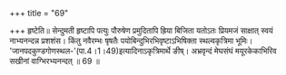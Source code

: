 +++
title = "69"

+++
हृष्टेति॥ सेन्दुमती हृष्टापि पत्युः पौरुषेण प्रमुदितापि ह्रिया बिजिता यतोऽतः प्रियमजं साक्षात् स्वयं नाभ्यनन्दन्न प्रशशंस। किंतु नवैरम्भः षृषतैः पयोबिन्दुभिरभिवृष्टाऽभिषिक्ता स्थल्वकृत्रिमा भूमिः। 'जानपदकुण्डगोणस्थल-'(पा.4।1।49)इत्यादिनाऽकृत्रिमार्थे ङीष्। अभ्रवृन्दं मेघसंघं मयूरकेकाभिरिव सखीनां वाग्भिरभ्यनन्दत् ॥ 69 ॥